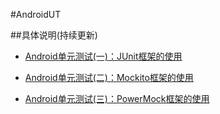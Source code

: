 #AndroidUT

##具体说明(持续更新)

- [Android单元测试(一)：JUnit框架的使用](http://blog.csdn.net/qq_17766199/article/details/78243176)

- [Android单元测试(二)：Mockito框架的使用](http://blog.csdn.net/qq_17766199/article/details/78450007)

- [Android单元测试(三)：PowerMock框架的使用](http://blog.csdn.net/qq_17766199/article/details/78571912)

